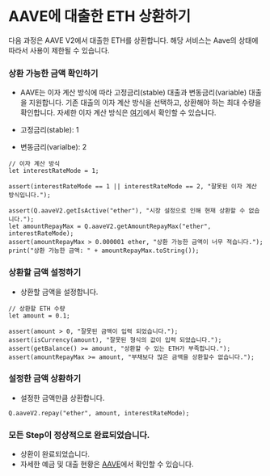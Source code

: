 ```meta-Currency
```

# AAVE에 대출한 ETH 상환하기

다음 과정은 AAVE V2에서 대출한 ETH를 상환합니다. 해당 서비스는 Aave의 상태에 따라서 사용이 제한될 수 있습니다.

### 상환 가능한 금액 확인하기

- AAVE는 이자 계산 방식에 따라 고정금리(stable) 대출과 변동금리(variable) 대출을 지원합니다. 기존 대출의 이자 계산 방식을 선택하고, 상환해야 하는 최대 수량을 확인합니다. 자세한 이자 계산 방식은 [여기](https://docs.aave.com/faq/borrowing#what-is-the-difference-between-stable-and-variable-rate)에서 확인할 수 있습니다.

- 고정금리(stable): 1
- 변동금리(varialbe): 2

```input-Dynamic
// 이자 계산 방식
let interestRateMode = 1;
```

```input-Verify
assert(interestRateMode == 1 || interestRateMode == 2, "잘못된 이자 계산 방식입니다.");
```

```output-Dynamic
assert(Q.aaveV2.getIsActive("ether"), "시장 설정으로 인해 현재 상환할 수 없습니다.");
let amountRepayMax = Q.aaveV2.getAmountRepayMax("ether", interestRateMode);
assert(amountRepayMax > 0.000001 ether, "상환 가능한 금액이 너무 적습니다.");
print("상환 가능한 금액: " + amountRepayMax.toString());
```

### 상환할 금액 설정하기

- 상환할 금액을 설정합니다.

```input ETH
// 상환할 ETH 수량
let amount = 0.1;
```

```input-Verify
assert(amount > 0, "잘못된 금액이 입력 되었습니다.");
assert(isCurrency(amount), "잘못된 형식의 값이 입력 되었습니다.");
assert(getBalance() >= amount, "상환할 수 있는 ETH가 부족합니다.");
assert(amountRepayMax >= amount, "부채보다 많은 금액을 상환할수 없습니다.");
```

### 설정한 금액 상환하기

- 설정한 금액만큼 상환합니다.

```taster
Q.aaveV2.repay("ether", amount, interestRateMode);
```

### 모든 Step이 정상적으로 완료되었습니다.

- 상환이 완료되었습니다.
- 자세한 예금 및 대출 현황은 [AAVE](https://app.aave.com/#/dashboard)에서 확인할 수 있습니다.
